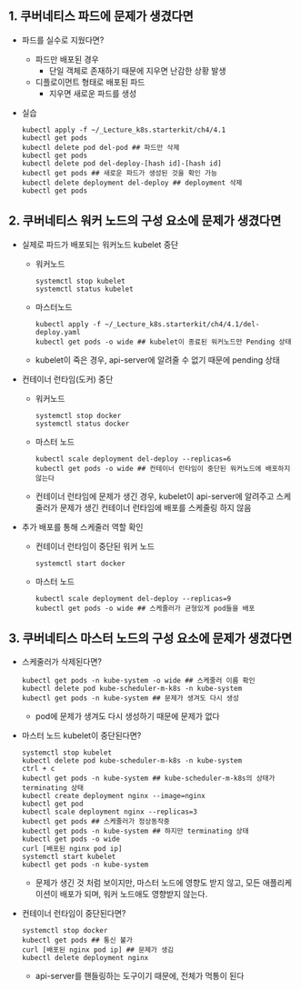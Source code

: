 ## 1. 쿠버네티스 파드에 문제가 생겼다면
* 파드를 실수로 지웠다면?
  * 파드만 배포된 경우
    * 단일 객체로 존재하기 때문에 지우면 난감한 상황 발생
  * 디플로이먼트 형태로 배포된 파드
    * 지우면 새로운 파드를 생성

* 실습
  ```
  kubectl apply -f ~/_Lecture_k8s.starterkit/ch4/4.1
  kubectl get pods
  kubectl delete pod del-pod ## 파드만 삭제
  kubectl get pods
  kubectl delete pod del-deploy-[hash id]-[hash id]
  kubectl get pods ## 새로운 파드가 생성된 것을 확인 가능
  kubectl delete deployment del-deploy ## deployment 삭제
  kubectl get pods
  ```

## 2. 쿠버네티스 워커 노드의 구성 요소에 문제가 생겼다면
* 실제로 파드가 배포되는 워커노드 kubelet 중단
  * 워커노드
    ```
    systemctl stop kubelet
    systemctl status kubelet
    ```

  * 마스터노드
    ```
    kubectl apply -f ~/_Lecture_k8s.starterkit/ch4/4.1/del-deploy.yaml
    kubectl get pods -o wide ## kubelet이 종료된 워커노드만 Pending 상태
    ```
  * kubelet이 죽은 경우, api-server에 알려줄 수 없기 때문에 pending 상태

* 컨테이너 런타임(도커) 중단
  * 워커노드
    ```
    systemctl stop docker
    systemctl status docker
    ```
  * 마스터 노드
    ```
    kubectl scale deployment del-deploy --replicas=6
    kubectl get pods -o wide ## 컨테이너 런타임이 중단된 워커노드에 배포하지 않는다
    ```
  * 컨테이너 런타임에 문제가 생긴 경우, kubelet이 api-server에 알려주고 스케줄러가 문제가 생긴 컨테이너 런타임에 배포를 스케줄링 하지 않음

* 추가 배포를 통해 스케줄러 역할 확인
  * 컨테이너 런타임이 중단된 워커 노드
    ```
    systemctl start docker
    ```
  
  * 마스터 노드
    ```
    kubectl scale deployment del-deploy --replicas=9
    kubectl get pods -o wide ## 스케줄러가 균형있게 pod들을 배포
    ```

## 3. 쿠버네티스 마스터 노드의 구성 요소에 문제가 생겼다면
* 스케줄러가 삭제된다면?
  ```
  kubectl get pods -n kube-system -o wide ## 스케줄러 이름 확인
  kubectl delete pod kube-scheduler-m-k8s -n kube-system
  kubectl get pods -n kube-system ## 문제가 생겨도 다시 생성
  ```
  * pod에 문제가 생겨도 다시 생성하기 때문에 문제가 없다

* 마스터 노드 kubelet이 중단된다면?
  ```
  systemctl stop kubelet
  kubectl delete pod kube-scheduler-m-k8s -n kube-system
  ctrl + c
  kubectl get pods -n kube-system ## kube-scheduler-m-k8s의 상태가 terminating 상태
  kubectl create deployment nginx --image=nginx
  kubectl get pod
  kubectl scale deployment nginx --replicas=3
  kubectl get pods ## 스케줄러가 정상동작중
  kubectl get pods -n kube-system ## 하지만 terminating 상태
  kubectl get pods -o wide
  curl [배포된 nginx pod ip]
  systemctl start kubelet
  kubectl get pods -n kube-system
  ```
  * 문제가 생긴 것 처럼 보이지만, 마스터 노드에 영향도 받지 않고, 모든 애플리케이션이 배포가 되며, 워커 노드애도 영향받지 않는다.

* 컨테이너 런타임이 중단된다면?
  ```
  systemctl stop docker
  kubectl get pods ## 통신 불가
  curl [배포된 nginx pod ip] ## 문제가 생김
  kubectl delete deployment nginx
  ```
  * api-server를 핸들링하는 도구이기 때문에, 전체가 먹통이 된다
